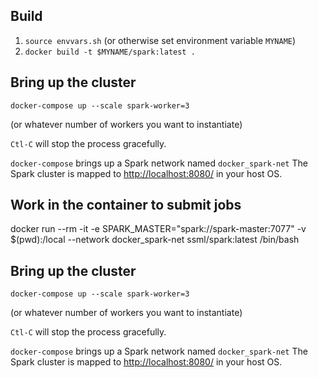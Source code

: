 
## Build

1. `source envvars.sh` (or otherwise set environment variable `MYNAME`)
2. `docker build -t $MYNAME/spark:latest .`


## Bring up the cluster

    docker-compose up --scale spark-worker=3

(or whatever number of workers you want to instantiate)    

`Ctl-C` will stop the process gracefully.

`docker-compose` brings up a Spark network named `docker_spark-net`
The Spark cluster is mapped to <http://localhost:8080/> in your host OS.


## Work in the container to submit jobs

docker run --rm -it -e SPARK_MASTER="spark://spark-master:7077" -v $(pwd):/local --network docker_spark-net  ssml/spark:latest /bin/bash


## Bring up the cluster

    docker-compose up --scale spark-worker=3

(or whatever number of workers you want to instantiate)    

`Ctl-C` will stop the process gracefully.

`docker-compose` brings up a Spark network named `docker_spark-net`
The Spark cluster is mapped to <http://localhost:8080/> in your host OS.
